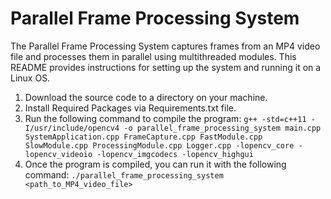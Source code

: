 # Parallel Frame Processing System

The Parallel Frame Processing System captures frames from an MP4 video file and processes them in parallel using multithreaded modules. This README provides instructions for setting up the system and running it on a Linux OS.

1. Download the source code to a directory on your machine.
2. Install Required Packages via Requirements.txt file.
3. Run the following command to compile the program:
`g++ -std=c++11 -I/usr/include/opencv4 -o parallel_frame_processing_system main.cpp SystemApplication.cpp FrameCapture.cpp FastModule.cpp SlowModule.cpp ProcessingModule.cpp Logger.cpp -lopencv_core -lopencv_videoio -lopencv_imgcodecs -lopencv_highgui`
4. Once the program is compiled, you can run it with the following command:
`./parallel_frame_processing_system <path_to_MP4_video_file>`
